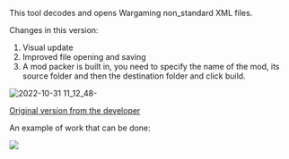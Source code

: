 This tool decodes and opens Wargaming non_standard XML files.

Changes in this version:
1) Visual update
2) Improved file opening and saving
3) A mod packer is built in, you need to specify the name of the mod, its source folder and then the destination folder and click build.

![2022-10-31 11_12_48-](https://user-images.githubusercontent.com/107859162/198974052-c2176053-602a-46ec-a475-4c776d20eff0.png)

[Original version from the developer](https://github.com/mikeoverbay/XML_Editor)


An example of work that can be done:

[![](https://markdown-videos.deta/youtube/{Rzscy6Luf38&t})](https://youtu.be/{Rzscy6Luf38&t})
